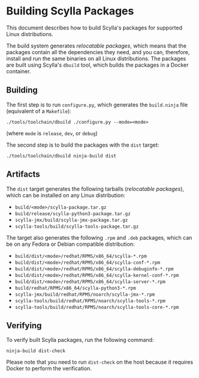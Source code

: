 # Building Scylla Packages

This document describes how to build Scylla's packages for supported Linux distributions.

The build system generates _relocatable packages_, which means that the packages contain all the dependencies they need, and you can, therefore, install and run the same binaries on all Linux distributions.
The packages are built using Scylla's `dbuild` tool, which builds the packages in a Docker container.

## Building

The first step is to run `configure.py`, which generates the `build.ninja` file (equivalent of a `Makefile`):

```
./tools/toolchain/dbuild ./configure.py --mode=<mode>
```

(where `mode` is `release`, `dev`, or `debug`)

The second step is to build the packages with the `dist` target:

```
./tools/toolchain/dbuild ninja-build dist
```

## Artifacts

The `dist` target generates the following tarballs (*relocatable packages*), which can be installed on any Linux distribution:

* `build/<mode>/scylla-package.tar.gz`
* `build/release/scylla-python3-package.tar.gz`
* `scylla-jmx/build/scylla-jmx-package.tar.gz`
* `scylla-tools/build/scylla-tools-package.tar.gz`

The target also generates the following `.rpm` and `.deb` packages, which can be on any Fedora or Debian compatible distribution:

* `build/dist/<mode>/redhat/RPMS/x86_64/scylla-*.rpm`
* `build/dist/<mode>/redhat/RPMS/x86_64/scylla-conf-*.rpm`
* `build/dist/<mode>/redhat/RPMS/x86_64/scylla-debuginfo-*.rpm`
* `build/dist/<mode>/redhat/RPMS/x86_64/scylla-kernel-conf-*.rpm`
* `build/dist/<mode>/redhat/RPMS/x86_64/scylla-server-*.rpm`
* `build/redhat/RPMS/x86_64/scylla-python3-*.rpm`
* `scylla-jmx/build/redhat/RPMS/noarch/scylla-jmx-*.rpm`
* `scylla-tools/build/redhat/RPMS/noarch/scylla-tools-*.rpm`
* `scylla-tools/build/redhat/RPMS/noarch/scylla-tools-core-*.rpm`

## Verifying

To verify built Scylla packages, run the following command:

```
ninja-build dist-check
```

Please note that you need to run `dist-check` on the host because it
requires Docker to perform the verification.
